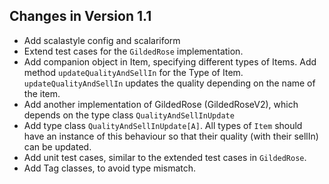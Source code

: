 ## Changes in Version 1.1

* Add scalastyle config and scalariform
* Extend test cases for the `GildedRose` implementation.
* Add companion object in Item, specifying different types of Items. Add method `updateQualityAndSellIn` for the Type of Item. `updateQualityAndSellIn` updates the quality
depending on the name of the item.
* Add another implementation of GildedRose (GildedRoseV2), which depends on the type class `QualityAndSellInUpdate`
* Add type class `QualityAndSellInUpdate[A]`. All types of `Item` should have an instance of this behaviour
so that their quality (with their sellIn) can be updated. 
* Add unit test cases, similar to the extended test cases in `GildedRose`.
* Add Tag classes, to avoid type mismatch.